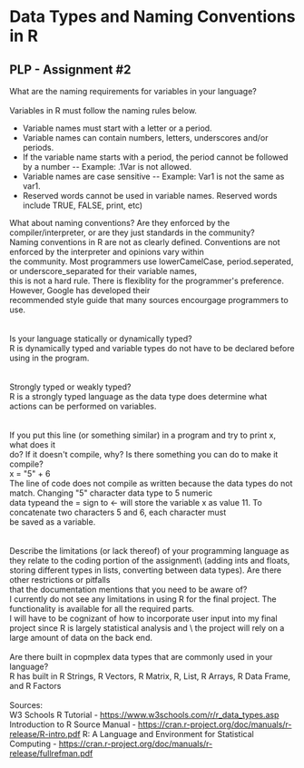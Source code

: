 # Data Types and Naming Conventions in R
## PLP - Assignment #2

What are the naming requirements for variables in your language?\
\
Variables in R must follow the naming rules below.
- Variable names must start with a letter or a period.
- Variable names can contain numbers, letters, underscores and/or periods.
- If the variable name starts with a period, the period cannot be followed by a number -- Example: .1Var is not allowed.
- Variable names are case sensitive -- Example: Var1 is not the same as var1.
- Reserved words cannot be used in variable names. Reserved words include TRUE, FALSE, print, etc)

What about naming conventions? Are they enforced by the compiler/interpreter, or are they just standards in the community?\
Naming conventions in R are not as clearly defined. Conventions are not enforced by the interpreter and opinions vary within \
the community. Most programmers use lowerCamelCase, period.seperated, or underscore_separated for their variable names, \
this is not a hard rule. There is flexiblity for the programmer's preference. However, Google has developed their\
recommended style guide that many sources encourgage programmers to use.\
\
\
Is your language statically or dynamically typed? \
R is dynamically typed and variable types do not have to be declared before using in the program. \
\
\
Strongly typed or weakly typed? \
R is a strongly typed language as the data type does determine what actions can be performed on variables.\
\
\
If you put this line (or something similar) in a program and try to print x, what does it\
do? If it doesn't compile, why? Is there something you can do to make it compile?\
x = "5" + 6\
The line of code does not compile as written because the data types do not match. Changing "5" character data type to 5 numeric \
data typeand the = sign to <- will store the variable x as value 11. To concatenate two characters 5 and 6, each character must \
be saved as a variable. \
\
\
Describe the limitations (or lack thereof) of your programming language as they relate to the coding portion of the assignment\ 
(adding ints and floats, storing different types in lists, converting between data types). Are there other restrictions or pitfalls\
that the documentation mentions that you need to be aware of?\
I currently do not see any limitations in using R for the final project. The functionality is available for all the required parts.\
I will have to be cognizant of how to incorporate user input into my final project since R is largely statistical analysis and \ 
the project will rely on a large amount of data on the back end.
\
\
Are there built in copmplex data types that are commonly used in your language? \
R has built in R Strings, R Vectors, R Matrix, R, List, R Arrays, R Data Frame, and R Factors
\
\
Sources: \
W3 Schools R Tutorial - https://www.w3schools.com/r/r_data_types.asp
Introduction to R Source Manual - https://cran.r-project.org/doc/manuals/r-release/R-intro.pdf
R: A Language and Environment for Statistical Computing - https://cran.r-project.org/doc/manuals/r-release/fullrefman.pdf

